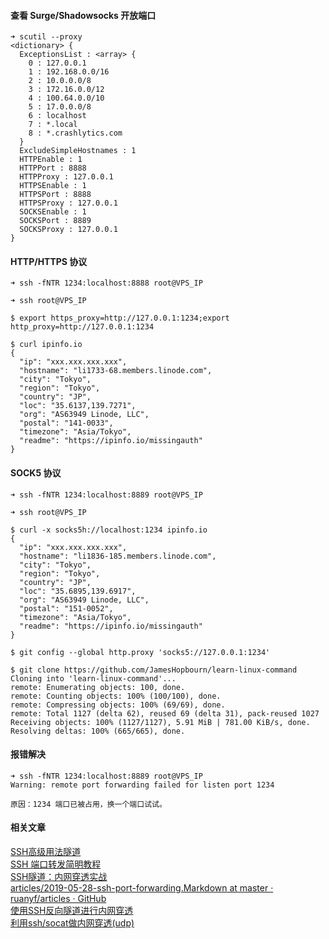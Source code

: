 #### 查看 Surge/Shadowsocks 开放端口
```
➜ scutil --proxy
<dictionary> {
  ExceptionsList : <array> {
    0 : 127.0.0.1
    1 : 192.168.0.0/16
    2 : 10.0.0.0/8
    3 : 172.16.0.0/12
    4 : 100.64.0.0/10
    5 : 17.0.0.0/8
    6 : localhost
    7 : *.local
    8 : *.crashlytics.com
  }
  ExcludeSimpleHostnames : 1
  HTTPEnable : 1
  HTTPPort : 8888
  HTTPProxy : 127.0.0.1
  HTTPSEnable : 1
  HTTPSPort : 8888
  HTTPSProxy : 127.0.0.1
  SOCKSEnable : 1
  SOCKSPort : 8889
  SOCKSProxy : 127.0.0.1
}
```

#### HTTP/HTTPS 协议  
```  
➜ ssh -fNTR 1234:localhost:8888 root@VPS_IP  
  
➜ ssh root@VPS_IP  
  
$ export https_proxy=http://127.0.0.1:1234;export http_proxy=http://127.0.0.1:1234  
  
$ curl ipinfo.io  
{  
  "ip": "xxx.xxx.xxx.xxx",  
  "hostname": "li1733-68.members.linode.com",  
  "city": "Tokyo",  
  "region": "Tokyo",  
  "country": "JP",  
  "loc": "35.6137,139.7271",  
  "org": "AS63949 Linode, LLC",  
  "postal": "141-0033",  
  "timezone": "Asia/Tokyo",  
  "readme": "https://ipinfo.io/missingauth"  
}  
```  
  
#### SOCK5 协议  
```  
➜ ssh -fNTR 1234:localhost:8889 root@VPS_IP  
  
➜ ssh root@VPS_IP  
  
$ curl -x socks5h://localhost:1234 ipinfo.io  
{  
  "ip": "xxx.xxx.xxx.xxx",  
  "hostname": "li1836-185.members.linode.com",  
  "city": "Tokyo",  
  "region": "Tokyo",  
  "country": "JP",  
  "loc": "35.6895,139.6917",  
  "org": "AS63949 Linode, LLC",  
  "postal": "151-0052",  
  "timezone": "Asia/Tokyo",  
  "readme": "https://ipinfo.io/missingauth"  
}  
  
$ git config --global http.proxy 'socks5://127.0.0.1:1234'  
  
$ git clone https://github.com/JamesHopbourn/learn-linux-command  
Cloning into 'learn-linux-command'...  
remote: Enumerating objects: 100, done.  
remote: Counting objects: 100% (100/100), done.  
remote: Compressing objects: 100% (69/69), done.  
remote: Total 1127 (delta 62), reused 69 (delta 31), pack-reused 1027  
Receiving objects: 100% (1127/1127), 5.91 MiB | 781.00 KiB/s, done.  
Resolving deltas: 100% (665/665), done.  
```  
  
#### 报错解决
```
➜ ssh -fNTR 1234:localhost:8889 root@VPS_IP  
Warning: remote port forwarding failed for listen port 1234

原因：1234 端口已被占用，换一个端口试试。
```

#### 相关文章  
[SSH高级用法隧道](https://note.yuchaoshui.com/blog/post/yuziyue/SSH%E5%86%85%E7%BD%91%E7%A9%BF%E9%80%8F#title-5)  
[SSH 端口转发简明教程](https://sspai.com/post/61641)  
[SSH隧道：内网穿透实战](https://cherrot.com/tech/2017/01/08/ssh-tunneling-practice.html)  
[articles/2019-05-28-ssh-port-forwarding.Markdown at master · ruanyf/articles · GitHub](https://github.com/ruanyf/articles/blob/master/2019/2019-05-28-ssh-port-forwarding.md)  
[使用SSH反向隧道进行内网穿透](http://arondight.me/2016/02/17/%E4%BD%BF%E7%94%A8SSH%E5%8F%8D%E5%90%91%E9%9A%A7%E9%81%93%E8%BF%9B%E8%A1%8C%E5%86%85%E7%BD%91%E7%A9%BF%E9%80%8F/)  
[利用ssh/socat做内网穿透(udp)](https://www.goalan.net/2018/05/03/%E5%88%A9%E7%94%A8ssh%E5%92%8Csocat%E5%81%9A%E5%86%85%E7%BD%91%E7%A9%BF%E9%80%8F/)  
